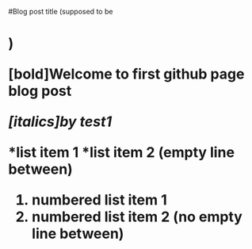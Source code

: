 #Blog post title (supposed to be <h1>)

**[bold]Welcome to first github page blog post**

*[italics]by test1*

*list item 1
*list item 2 (empty line between)
1. numbered list item 1
2. numbered list item 2 (no empty line between)

